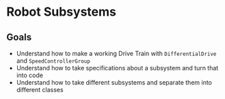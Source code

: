# Robot Subsystems

## Goals

* Understand how to make a working Drive Train with `DifferentialDrive` and `SpeedControllerGroup`
* Understand how to take specifications about a subsystem and turn that into code
* Understand how to take different subsystems and separate them into different classes